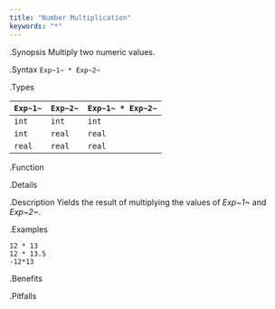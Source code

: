 ```yaml
---
title: "Number Multiplication"
keywords: "*"
---
```


.Synopsis
Multiply two numeric values.

.Syntax
`Exp~1~ * Exp~2~`

.Types


| `Exp~1~` |  `Exp~2~` | `Exp~1~ * Exp~2~`  |
| --- | --- | --- |
| `int`     |  `int`     | `int`                |
| `int`     |  `real`    | `real`               |
| `real`    |  `real`    | `real`               |


.Function

.Details

.Description
Yields the result of multiplying the values of _Exp~1~_ and _Exp~2~_.

.Examples
```rascal-shell
12 * 13
12 * 13.5
-12*13
```

.Benefits

.Pitfalls

